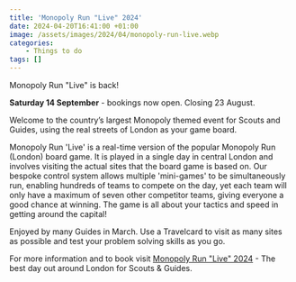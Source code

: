 ```yaml
---
title: 'Monopoly Run "Live" 2024'
date: 2024-04-20T16:41:00 +01:00
image: /assets/images/2024/04/monopoly-run-live.webp
categories:
    - Things to do
tags: []
---
```

Monopoly Run "Live" is back!

**Saturday 14 September** - bookings now open. Closing 23 August.

Welcome to the country’s largest Monopoly themed event for Scouts and Guides, using the real streets of London as your game board.

Monopoly Run 'Live' is a real-time version of the popular Monopoly Run (London) board game. It is played in a single day in central London and involves visiting the actual sites that the board game is based on. Our bespoke control system allows multiple 'mini-games' to be simultaneously run, enabling hundreds of teams to compete on the day, yet each team will only have a maximum of seven other competitor teams, giving everyone a good chance at winning.  The game is all about your tactics and speed in getting around the capital!

Enjoyed by many Guides in March.  Use a Travelcard to visit as many sites as possible and test your problem solving skills as you go.

For more information and to book visit [Monopoly Run "Live" 2024](https://monopoly-run.co.uk) - The best day out around London for Scouts & Guides.
